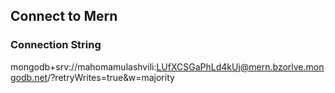 

## Connect to Mern
### Connection String
mongodb+srv://mahomamulashvili:LUfXCSGaPhLd4kUj@mern.bzorlve.mongodb.net/?retryWrites=true&w=majority

